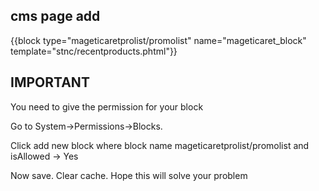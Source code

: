 

##  cms page add 

{{block type="mageticaretprolist/promolist" name="mageticaret_block" template="stnc/recentproducts.phtml"}}


## IMPORTANT 

You need to give the permission for your block

Go to System->Permissions->Blocks.

Click add new block where block name mageticaretprolist/promolist and isAllowed -> Yes

Now save. Clear cache. Hope this will solve your problem
